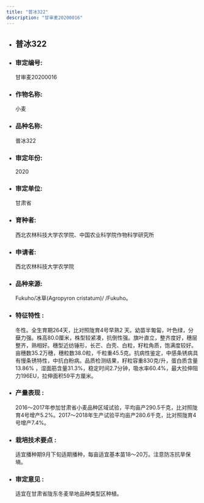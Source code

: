 ```yaml
---
title: "普冰322"
description: "甘审麦20200016"
---
```

* ## 普冰322
* ###  审定编号:  
   甘审麦20200016

*  ### 作物名称:  
   小麦

*   ###  品种名称: 
    普冰322

*   ### 审定年份: 
    2020

*   ### 审定单位:  
    甘肃省

*   ### 育种者:  
    西北农林科技大学农学院、中国农业科学院作物科学研究所

*   ### 申请者:  
    西北农林科技大学农学院

*   ### 品种来源:  
    Fukuho/冰草(Agropyron cristatum)/ /Fukuho。

*   ### 特征特性 : 
    冬性。全生育期264天，比对照陇育4号早熟2 天。幼苗半匍匐，叶色绿，分蘖力强。株高80.0厘米，株型较紧凑，抗倒性强。旗叶直立，整齐度好，穗层整齐，熟相好。穗型近纺锤形，长芒、白壳、白粒，籽粒角质，饱满度较好。亩穗数35.2万穗，穗粒数38.0粒，千粒重45.5克。抗病性鉴定，中感条锈病具有慢条锈特性，中抗白粉病。品质检测结果，籽粒容重830克/升，蛋白质含量13.86% ，湿面筋含量31.3%，稳定时间2.7分钟，吸水率60.4%，最大拉伸阻力196EU，拉伸面积59平方厘米。

*   ### 产量表现 : 
    2016～2017年参加甘肃省小麦品种区域试验，平均亩产290.5千克，比对照陇育4号增产5.2%。2017～2018年生产试验平均亩产280.6千克，比对照陇育4号增产7.4%。

*   ### 栽培技术要点 : 
    适宜播种期9月下旬适期播种，每亩适宜基本苗18～20万。注意防冻抗旱保墒。

*   ### 审定意见 : 
    适宜在甘肃省陇东冬麦旱地品种类型区种植。
